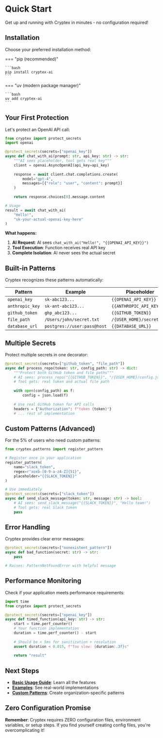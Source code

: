 # Quick Start

Get up and running with Cryptex in minutes - no configuration required!

## Installation

Choose your preferred installation method:

=== "pip (recommended)"

    ```bash
    pip install cryptex-ai
    ```

=== "uv (modern package manager)"

    ```bash
    uv add cryptex-ai
    ```

## Your First Protection

Let's protect an OpenAI API call:

```python
from cryptex import protect_secrets
import openai

@protect_secrets(secrets=["openai_key"])
async def chat_with_ai(prompt: str, api_key: str) -> str:
    """AI sees placeholder, tool gets real key"""
    client = openai.AsyncOpenAI(api_key=api_key)
    
    response = await client.chat.completions.create(
        model="gpt-4",
        messages=[{"role": "user", "content": prompt}]
    )
    
    return response.choices[0].message.content

# Usage
result = await chat_with_ai(
    "Hello!", 
    "sk-your-actual-openai-key-here"
)
```

**What happens:**

1. **AI Request**: AI sees `chat_with_ai("Hello!", "{{OPENAI_API_KEY}}")`
2. **Tool Execution**: Function receives real API key
3. **Complete Isolation**: AI never sees the actual secret

## Built-in Patterns

Cryptex recognizes these patterns automatically:

| Pattern | Example | Placeholder |
|---------|---------|-------------|
| `openai_key` | `sk-abc123...` | `{{OPENAI_API_KEY}}` |
| `anthropic_key` | `sk-ant-abc123...` | `{{ANTHROPIC_API_KEY}}` |
| `github_token` | `ghp_abc123...` | `{{GITHUB_TOKEN}}` |
| `file_path` | `/Users/john/secret.txt` | `/{USER_HOME}/secret.txt` |
| `database_url` | `postgres://user:pass@host` | `{{DATABASE_URL}}` |

## Multiple Secrets

Protect multiple secrets in one decorator:

```python
@protect_secrets(secrets=["github_token", "file_path"])
async def process_repo(token: str, config_path: str) -> dict:
    """Protect both GitHub token and file paths"""
    # AI sees: process_repo("{{GITHUB_TOKEN}}", "/{USER_HOME}/config.json")
    # Tool gets: real token and actual file path
    
    with open(config_path) as f:
        config = json.load(f)
    
    # Use real GitHub token for API calls
    headers = {"Authorization": f"token {token}"}
    # ... rest of implementation
```

## Custom Patterns (Advanced)

For the 5% of users who need custom patterns:

```python
from cryptex.patterns import register_pattern

# Register once in your application
register_pattern(
    name="slack_token",
    regex=r"xoxb-[0-9-a-zA-Z]{51}",
    placeholder="{{SLACK_TOKEN}}"
)

# Use immediately
@protect_secrets(secrets=["slack_token"])
async def send_slack_message(token: str, message: str) -> bool:
    # AI sees: send_slack_message("{{SLACK_TOKEN}}", "Hello team!")
    # Tool gets: real Slack token
    pass
```

## Error Handling

Cryptex provides clear error messages:

```python
@protect_secrets(secrets=["nonexistent_pattern"])
async def bad_function(secret: str) -> str:
    pass

# Raises: PatternNotFoundError with helpful message
```

## Performance Monitoring

Check if your application meets performance requirements:

```python
import time
from cryptex import protect_secrets

@protect_secrets(secrets=["openai_key"])
async def timed_function(api_key: str) -> str:
    start = time.perf_counter()
    # Your function implementation
    duration = time.perf_counter() - start
    
    # Should be < 5ms for sanitization + resolution
    assert duration < 0.015, f"Too slow: {duration:.3f}s"
    
    return "result"
```

## Next Steps

- **[Basic Usage Guide](guide/basic-usage.md)**: Learn all the features
- **[Examples](examples/index.md)**: See real-world implementations  
- **[Custom Patterns](guide/custom-patterns.md)**: Create organization-specific patterns

## Zero Configuration Promise

**Remember**: Cryptex requires ZERO configuration files, environment variables, or setup steps. If you find yourself creating config files, you're overcomplicating it!